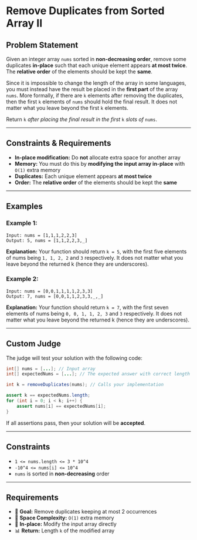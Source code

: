 # Remove Duplicates from Sorted Array II

## Problem Statement

Given an integer array `nums` sorted in **non-decreasing order**, remove some duplicates **in-place** such that each unique element appears **at most twice**. The **relative order** of the elements should be kept the **same**.

Since it is impossible to change the length of the array in some languages, you must instead have the result be placed in the **first part** of the array `nums`. More formally, if there are `k` elements after removing the duplicates, then the first `k` elements of `nums` should hold the final result. It does not matter what you leave beyond the first `k` elements.

Return `k` *after placing the final result in the first* `k` *slots of* `nums`.

---

## Constraints & Requirements

- **In-place modification:** Do **not** allocate extra space for another array
- **Memory:** You must do this by **modifying the input array in-place** with `O(1)` extra memory
- **Duplicates:** Each unique element appears **at most twice**
- **Order:** The **relative order** of the elements should be kept the **same**

---

## Examples

### Example 1:
```
Input: nums = [1,1,1,2,2,3]
Output: 5, nums = [1,1,2,2,3,_]
```
**Explanation:** Your function should return `k = 5`, with the first five elements of nums being `1, 1, 2, 2` and `3` respectively. It does not matter what you leave beyond the returned k (hence they are underscores).

### Example 2:
```
Input: nums = [0,0,1,1,1,1,2,3,3]
Output: 7, nums = [0,0,1,1,2,3,3,_,_]
```
**Explanation:** Your function should return `k = 7`, with the first seven elements of nums being `0, 0, 1, 1, 2, 3` and `3` respectively. It does not matter what you leave beyond the returned k (hence they are underscores).

---

## Custom Judge

The judge will test your solution with the following code:

```java
int[] nums = [...]; // Input array
int[] expectedNums = [...]; // The expected answer with correct length

int k = removeDuplicates(nums); // Calls your implementation

assert k == expectedNums.length;
for (int i = 0; i < k; i++) {
    assert nums[i] == expectedNums[i];
}
```

If all assertions pass, then your solution will be **accepted**.

---

## Constraints

- `1 <= nums.length <= 3 * 10^4`
- `-10^4 <= nums[i] <= 10^4`
- `nums` is sorted in **non-decreasing** order

---

## Requirements

- 🎯 **Goal:** Remove duplicates keeping at most 2 occurrences
- 💾 **Space Complexity:** `O(1)` extra memory
- 🔄 **In-place:** Modify the input array directly
- 📊 **Return:** Length `k` of the modified array